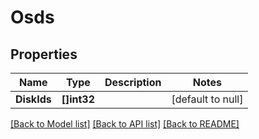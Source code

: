 # Osds

## Properties
Name | Type | Description | Notes
------------ | ------------- | ------------- | -------------
**DiskIds** | **[]int32** |  | [default to null]

[[Back to Model list]](../README.md#documentation-for-models) [[Back to API list]](../README.md#documentation-for-api-endpoints) [[Back to README]](../README.md)


